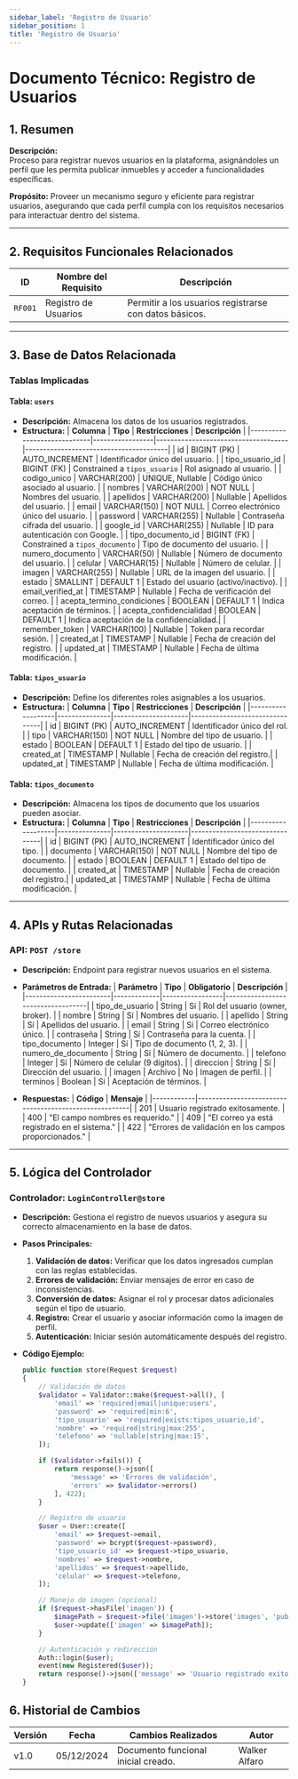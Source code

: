 ```yaml
---
sidebar_label: 'Registro de Usuario'
sidebar_position: 1
title: 'Registro de Usuario'
---
```


# Documento Técnico: Registro de Usuarios

## 1. Resumen
**Descripción:**  
Proceso para registrar nuevos usuarios en la plataforma, asignándoles un perfil que les permita publicar inmuebles y acceder a funcionalidades específicas.

**Propósito:**
Proveer un mecanismo seguro y eficiente para registrar usuarios, asegurando que cada perfil cumpla con los requisitos necesarios para interactuar dentro del sistema.

---

## 2. Requisitos Funcionales Relacionados
| **ID**  | **Nombre del Requisito**        | **Descripción**                                  |
|---------|---------------------------------|-------------------------------------------------|
| `RF001`   | Registro de Usuarios           | Permitir a los usuarios registrarse con datos básicos.|

---

## 3. Base de Datos Relacionada
### Tablas Implicadas

#### Tabla: `users`
- **Descripción:** Almacena los datos de los usuarios registrados.
- **Estructura:**
  | **Columna**                 | **Tipo**        | **Restricciones**                   | **Descripción**                        |
  |-----------------------------|-----------------|-------------------------------------|----------------------------------------|
  | id                          | BIGINT (PK)     | AUTO_INCREMENT                      | Identificador único del usuario.       |
  | tipo_usuario_id             | BIGINT (FK)     | Constrained a `tipos_usuario`       | Rol asignado al usuario.               |
  | codigo_unico                | VARCHAR(200)    | UNIQUE, Nullable                    | Código único asociado al usuario.      |
  | nombres                     | VARCHAR(200)    | NOT NULL                            | Nombres del usuario.                   |
  | apellidos                   | VARCHAR(200)    | Nullable                            | Apellidos del usuario.                 |
  | email                       | VARCHAR(150)    | NOT NULL                            | Correo electrónico único del usuario.  |
  | password                    | VARCHAR(255)    | Nullable                            | Contraseña cifrada del usuario.        |
  | google_id                   | VARCHAR(255)    | Nullable                            | ID para autenticación con Google.      |
  | tipo_documento_id           | BIGINT (FK)     | Constrained a `tipos_documento`     | Tipo de documento del usuario.         |
  | numero_documento            | VARCHAR(50)     | Nullable                            | Número de documento del usuario.       |
  | celular                     | VARCHAR(15)     | Nullable                            | Número de celular.                     |
  | imagen                      | VARCHAR(255)    | Nullable                            | URL de la imagen del usuario.          |
  | estado                      | SMALLINT        | DEFAULT 1                           | Estado del usuario (activo/inactivo).  |
  | email_verified_at           | TIMESTAMP       | Nullable                            | Fecha de verificación del correo.      |
  | acepta_termino_condiciones  | BOOLEAN         | DEFAULT 1                           | Indica aceptación de términos.         |
  | acepta_confidencialidad     | BOOLEAN         | DEFAULT 1                           | Indica aceptación de la confidencialidad.|
  | remember_token              | VARCHAR(100)    | Nullable                            | Token para recordar sesión.            |
  | created_at                  | TIMESTAMP       | Nullable                            | Fecha de creación del registro.        |
  | updated_at                  | TIMESTAMP       | Nullable                            | Fecha de última modificación.          |

#### Tabla: `tipos_usuario`
- **Descripción:** Define los diferentes roles asignables a los usuarios.
- **Estructura:**
  | **Columna**       | **Tipo**      | **Restricciones**   | **Descripción**                |
  |-------------------|---------------|---------------------|--------------------------------|
  | id                | BIGINT (PK)  | AUTO_INCREMENT      | Identificador único del rol.   |
  | tipo              | VARCHAR(150) | NOT NULL            | Nombre del tipo de usuario.    |
  | estado            | BOOLEAN      | DEFAULT 1           | Estado del tipo de usuario.    |
  | created_at        | TIMESTAMP    | Nullable            | Fecha de creación del registro.|
  | updated_at        | TIMESTAMP    | Nullable            | Fecha de última modificación.  |

#### Tabla: `tipos_documento`
- **Descripción:** Almacena los tipos de documento que los usuarios pueden asociar.
- **Estructura:**
  | **Columna**       | **Tipo**      | **Restricciones**   | **Descripción**                |
  |-------------------|---------------|---------------------|--------------------------------|
  | id                | BIGINT (PK)  | AUTO_INCREMENT      | Identificador único del tipo.  |
  | documento         | VARCHAR(150) | NOT NULL            | Nombre del tipo de documento.  |
  | estado            | BOOLEAN      | DEFAULT 1           | Estado del tipo de documento.  |
  | created_at        | TIMESTAMP    | Nullable            | Fecha de creación del registro.|
  | updated_at        | TIMESTAMP    | Nullable            | Fecha de última modificación.  |

---

## 4. APIs y Rutas Relacionadas

### API: `POST /store`
- **Descripción:** Endpoint para registrar nuevos usuarios en el sistema.
- **Parámetros de Entrada:**
  | **Parámetro**          | **Tipo**    | **Obligatorio** | **Descripción**                   |
  |------------------------|-------------|-----------------|-----------------------------------|
  | tipo_de_usuario        | String      | Sí              | Rol del usuario (owner, broker). |
  | nombre                 | String      | Sí              | Nombres del usuario.             |
  | apellido               | String      | Sí              | Apellidos del usuario.           |
  | email                  | String      | Sí              | Correo electrónico único.        |
  | contraseña             | String      | Sí              | Contraseña para la cuenta.       |
  | tipo_documento         | Integer     | Sí              | Tipo de documento (1, 2, 3).     |
  | numero_de_documento    | String      | Sí              | Número de documento.             |
  | telefono               | Integer     | Sí              | Número de celular (9 dígitos).   |
  | direccion              | String      | Sí              | Dirección del usuario.           |
  | imagen                 | Archivo     | No              | Imagen de perfil.                |
  | terminos               | Boolean     | Sí              | Aceptación de términos.          |

- **Respuestas:**
  | **Código** | **Mensaje**                                           |
  |------------|-------------------------------------------------------|
  | 201        | Usuario registrado exitosamente.                      |
  | 400        | "El campo nombres es requerido."                      |
  | 409        | "El correo ya está registrado en el sistema."         |
  | 422        | "Errores de validación en los campos proporcionados." |

---

## 5. Lógica del Controlador

### Controlador: `LoginController@store`
- **Descripción:** Gestiona el registro de nuevos usuarios y asegura su correcto almacenamiento en la base de datos.
- **Pasos Principales:**
  1. **Validación de datos:** Verificar que los datos ingresados cumplan con las reglas establecidas.
  2. **Errores de validación:** Enviar mensajes de error en caso de inconsistencias.
  3. **Conversión de datos:** Asignar el rol y procesar datos adicionales según el tipo de usuario.
  4. **Registro:** Crear el usuario y asociar información como la imagen de perfil.
  5. **Autenticación:** Iniciar sesión automáticamente después del registro.

- **Código Ejemplo:**
  ```php
  public function store(Request $request)
  {
      // Validación de datos
      $validator = Validator::make($request->all(), [
          'email' => 'required|email|unique:users',
          'password' => 'required|min:6',
          'tipo_usuario' => 'required|exists:tipos_usuario,id',
          'nombre' => 'required|string|max:255',
          'telefono' => 'nullable|string|max:15',
      ]);

      if ($validator->fails()) {
          return response()->json([
              'message' => 'Errores de validación',
              'errors' => $validator->errors()
          ], 422);
      }

      // Registro de usuario
      $user = User::create([
          'email' => $request->email,
          'password' => bcrypt($request->password),
          'tipo_usuario_id' => $request->tipo_usuario,
          'nombres' => $request->nombre,
          'apellidos' => $request->apellido,
          'celular' => $request->telefono,
      ]);

      // Manejo de imagen (opcional)
      if ($request->hasFile('imagen')) {
          $imagePath = $request->file('imagen')->store('images', 'public');
          $user->update(['imagen' => $imagePath]);
      }

      // Autenticación y redirección
      Auth::login($user);
      event(new Registered($user));
      return response()->json(['message' => 'Usuario registrado exitosamente'], 201);
  }


## 6. Historial de Cambios
| **Versión** | **Fecha**     | **Cambios Realizados**                | **Autor**         |
|-------------|---------------|----------------------------------------|-------------------|
| v1.0        | 05/12/2024    | Documento funcional inicial creado.    | Walker Alfaro     |